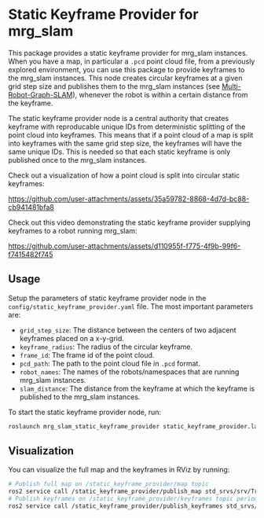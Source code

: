 # Static Keyframe Provider for mrg_slam

This package provides a static keyframe provider for mrg_slam instances. When you have a map, in particular a `.pcd` point cloud file, from a previously explored environment, you can use this package to provide keyframes to the mrg_slam instances. This node creates circular keyframes at a given grid step size and publishes them to the mrg_slam instances (see [Multi-Robot-Graph-SLAM](https://github.com/aserbremen/Multi-Robot-Graph-SLAM)), whenever the robot is within a certain distance from the keyframe.

The static keyframe provider node is a central authority that creates keyframe with reproducable unique IDs from deterministic splitting of the point cloud into keyframes. This means that if a point cloud of a map is split into keyframes with the same grid step size, the keyframes will have the same unique IDs. This is needed so that each static keyframe is only published once to the mrg_slam instances.

Check out a visualization of how a point cloud is split into circular static keyframes: 

https://github.com/user-attachments/assets/35a59782-8868-4d7d-bc88-cb941481bfa8

Check out this video demonstrating the static keyframe provider supplying keyframes to a robot running mrg_slam:

https://github.com/user-attachments/assets/d110955f-f775-4f9b-99f6-f7415482f745

## Usage

Setup the parameters of static keyframe provider node in the `config/static_keyframe_provider.yaml` file. The most important parameters are:

- `grid_step_size`: The distance between the centers of two adjacent keyframes placed on a x-y-grid.
- `keyframe_radius`: The radius of the circular keyframe.
- `frame_id`: The frame id of the point cloud.
- `pcd_path`: The path to the point cloud file in `.pcd` format. 
- `robot_names`: The names of the robots/namespaces that are running mrg_slam instances.
- `slam_distance`: The distance from the keyframe at which the keyframe is published to the mrg_slam instances.

To start the static keyframe provider node, run:

```bash
roslaunch mrg_slam_static_keyframe_provider static_keyframe_provider.launch
```

## Visualization

You can visualize the full map and the keyframes in RViz by running:

```bash
# Publish full map on /static_keyframe_provider/map topic
ros2 service call /static_keyframe_provider/publish_map std_srvs/srv/Trigger 
# Publish keyframes on /static_keyframe_provider/keyframes topic periodically in a timer
ros2 service call /static_keyframe_provider/publish_keyframes std_srvs/srv/Trigger
```